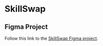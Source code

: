 # SkillSwap

## Figma Project

Follow this link to the [SkillSwap Figma project](https://www.figma.com/files/team/1476849481938154803/project/462572764/SkillSwap?fuid=1476849480019909804).
